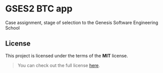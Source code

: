 # GSES2 BTC app
Case assignment, stage of selection to the Genesis Software Engineering School
 
## License
This project is licensed under the terms of the **MIT** license.

>You can check out the full license [here](https://github.com/Barracuda713/GSES2-BTC-app/blob/main/LICENSE).
